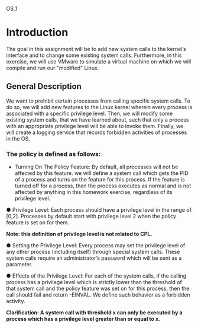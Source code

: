 OS_1

# Introduction
The goal in this assignment will be to add new system calls to the kernel’s interface and to
change some existing system calls. Furthermore, in this exercise, we will use VMware to simulate a virtual machine on
which we will compile and run our "modified" Linux. 
## General Description
We want  to prohibit certain processes from calling specific system calls. To do so, we will
add new features to the Linux kernel wherein every process is associated with a specific
privilege level. Then, we will modify some existing system calls, that we have learned about,
such that only a process with an appropriate privilege level will be able to invoke them. Finally,
we will create a logging service that records forbidden activities of processes in the OS.
### The policy is defined as follows:

* Turning On The Policy Feature: By default, all processes will not be affected by this
feature. we will define a system call which gets the PID of a process and turns on the
feature for this process. If the feature is turned off for a process, then the process
executes as normal and is not affected by anything in this homework exercise,
regardless of its privilege level.

● Privilege Level: Each process should have a privilege level in the range of [0,2].
Processes by default start with privilege level 2 when the policy feature is set on for
them.

**Note: this definition of privilege level is not related to CPL.**

● Setting the Privilege Level: Every process may set the privilege level of any other
process (including itself) through special system calls. These system calls require an
administrator’s password which will be sent as a parameter.

● Effects of the Privilege Level:
 For each of the system calls, if the calling process has a privilege level which is
strictly lower than the threshold of that system call and the policy feature was set
on for this process, then the call should fail and return -EINVAL. We define such
behavior as a forbidden activity.

**Clarification: A system call with threshold x can only be executed by a process
which has a privilege level greater than or equal to x.**

